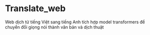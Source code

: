 # Translate_web
Web dịch từ tiếng Việt sang tiếng Anh tích hợp model transformers để chuyển đổi giọng nói thành văn bản và dịch thuật
